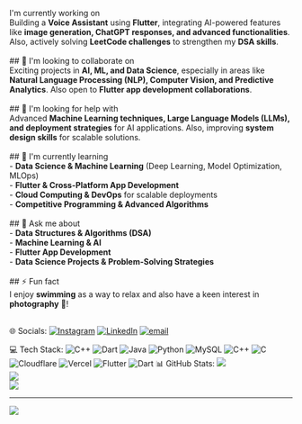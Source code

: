  I'm currently working on  <br>Building a **Voice Assistant** using **Flutter**, integrating AI-powered features like **image generation, ChatGPT responses, and advanced functionalities**. Also, actively solving **LeetCode challenges** to strengthen my **DSA skills**.  <br><br>## 🤝 I'm looking to collaborate on  <br>Exciting projects in **AI, ML, and Data Science**, especially in areas like **Natural Language Processing (NLP), Computer Vision, and Predictive Analytics**. Also open to **Flutter app development collaborations**.  <br><br>## 🤝 I'm looking for help with  <br>Advanced **Machine Learning techniques, Large Language Models (LLMs), and deployment strategies** for AI applications. Also, improving **system design skills** for scalable solutions.  <br><br>## 🌱 I'm currently learning  <br>- **Data Science & Machine Learning** (Deep Learning, Model Optimization, MLOps)  <br>- **Flutter & Cross-Platform App Development**  <br>- **Cloud Computing & DevOps** for scalable deployments  <br>- **Competitive Programming & Advanced Algorithms**  <br><br>## 💬 Ask me about  <br>- **Data Structures & Algorithms (DSA)**<br>- **Machine Learning & AI**  <br>- **Flutter App Development**  <br>- **Data Science Projects & Problem-Solving Strategies**  <br><br>## ⚡ Fun fact  <br>I enjoy **swimming** as a way to relax and also have a keen interest in **photography** 📸!  <br><br>


🌐 Socials:
[![Instagram](https://img.shields.io/badge/Instagram-%23E4405F.svg?logo=Instagram&logoColor=white)](https://instagram.com/sangam.9198) [![LinkedIn](https://img.shields.io/badge/LinkedIn-%230077B5.svg?logo=linkedin&logoColor=white)](https://linkedin.com/in/www.linkedin.com/in/sangamsri) [![email](https://img.shields.io/badge/Email-D14836?logo=gmail&logoColor=white)](mailto:sangamsri555@gmail.com) 

💻 Tech Stack:
![C++](https://img.shields.io/badge/c++-%2300599C.svg?style=for-the-badge&logo=c%2B%2B&logoColor=white) ![Dart](https://img.shields.io/badge/dart-%230175C2.svg?style=for-the-badge&logo=dart&logoColor=white) ![Java](https://img.shields.io/badge/java-%23ED8B00.svg?style=for-the-badge&logo=openjdk&logoColor=white) ![Python](https://img.shields.io/badge/python-3670A0?style=for-the-badge&logo=python&logoColor=ffdd54) ![MySQL](https://img.shields.io/badge/mysql-4479A1.svg?style=for-the-badge&logo=mysql&logoColor=white) ![C++](https://img.shields.io/badge/c++-%2300599C.svg?style=for-the-badge&logo=c%2B%2B&logoColor=white) ![C](https://img.shields.io/badge/c-%2300599C.svg?style=for-the-badge&logo=c&logoColor=white) ![Cloudflare](https://img.shields.io/badge/Cloudflare-F38020?style=for-the-badge&logo=Cloudflare&logoColor=white) ![Vercel](https://img.shields.io/badge/vercel-%23000000.svg?style=for-the-badge&logo=vercel&logoColor=white) ![Flutter](https://img.shields.io/badge/Flutter-%2302569B.svg?style=for-the-badge&logo=Flutter&logoColor=white) ![Dart](https://img.shields.io/badge/dart-%230175C2.svg?style=for-the-badge&logo=dart&logoColor=white)
📊 GitHub Stats:
![](https://github-readme-stats.vercel.app/api?username=Sangam919&theme=dark&hide_border=false&include_all_commits=true&count_private=true)<br/>
![](https://github-readme-streak-stats.herokuapp.com/?user=Sangam919&theme=dark&hide_border=false)<br/>
![](https://github-readme-stats.vercel.app/api/top-langs/?username=Sangam919&theme=dark&hide_border=false&include_all_commits=true&count_private=true&layout=compact)

---
[![](https://visitcount.itsvg.in/api?id=Sangam919&icon=0&color=0)](https://visitcount.itsvg.in)

<!-- Proudly created with GPRM ( https://gprm.itsvg.in ) -->
